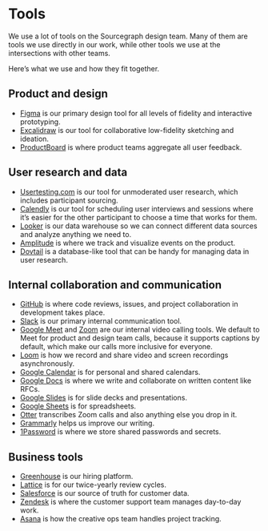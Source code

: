 # Tools

We use a lot of tools on the Sourcegraph design team. Many of them are tools we use directly in our work, while other tools we use at the intersections with other teams.

Here’s what we use and how they fit together.

## Product and design

- [Figma](https://figma.com) is our primary design tool for all levels of fidelity and interactive prototyping.
- [Excalidraw](https://plus.excalidraw.com) is our tool for collaborative low-fidelity sketching and ideation.
- [ProductBoard](https://sourcegraph.productboard.com) is where product teams aggregate all user feedback.

## User research and data

- [Usertesting.com](https://usertesting.com) is our tool for unmoderated user research, which includes participant sourcing.
- [Calendly](https://calendly.com) is our tool for scheduling user interviews and sessions where it’s easier for the other participant to choose a time that works for them.
- [Looker](http://sourcegraph.looker.com) is our data warehouse so we can connect different data sources and analyze anything we need to.
- [Amplitude](https://analytics.amplitude.com/sourcegraph) is where we track and visualize events on the product.
- [Dovtail](https://dovetailapp.com) is a database-like tool that can be handy for managing data in user research.

## Internal collaboration and communication

- [GitHub](https://github.com) is where code reviews, issues, and project collaboration in development takes place.
- [Slack](https://sourcegraph.slack.com) is our primary internal communication tool.
- [Google Meet](https://meet.google.com) and [Zoom](https://zoom.com) are our internal video calling tools. We default to Meet for product and design team calls, because it supports captions by default, which make our calls more inclusive for everyone.
- [Loom](https://loom.com) is how we record and share video and screen recordings asynchronously.
- [Google Calendar](https://calendar.google.com) is for personal and shared calendars.
- [Google Docs](https://docs.google.com) is where we write and collaborate on written content like RFCs.
- [Google Slides](https://slides.google.com) is for slide decks and presentations.
- [Google Sheets](https://sheets.google.com) is for spreadsheets.
- [Otter](https://otter.ai) transcribes Zoom calls and also anything else you drop in it.
- [Grammarly](https://grammarly.com) helps us improve our writing.
- [1Password](https://1password.com) is where we store shared passwords and secrets.

## Business tools

- [Greenhouse](https://app4.greenhouse.io) is our hiring platform.
- [Lattice](https://sourcegraph.latticehq.com) is for our twice-yearly review cycles.
- [Salesforce](https://salesforce.com) is our source of truth for customer data.
- [Zendesk](https://zendesk.com) is where the customer support team manages day-to-day work.
- [Asana](https://asana.com) is how the creative ops team handles project tracking.

